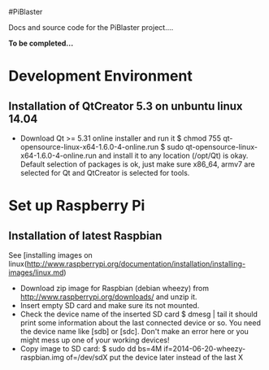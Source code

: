 #PiBlaster

Docs and source code for the PiBlaster project....

**To be completed...**


# Development Environment

## Installation of QtCreator 5.3 on unbuntu linux 14.04

* Download Qt >= 5.31 online installer and run it
    $ chmod 755 qt-opensource-linux-x64-1.6.0-4-online.run
    $ sudo qt-opensource-linux-x64-1.6.0-4-online.run
and install it to any location (/opt/Qt) is okay.
Default selection of packages is ok, just make sure x86_64, armv7 are
selected for Qt and QtCreator is selected for tools.


# Set up Raspberry Pi

## Installation of latest Raspbian
See [installing images on linux(http://www.raspberrypi.org/documentation/installation/installing-images/linux.md)
* Download zip image for Raspbian (debian wheezy) from
    http://www.raspberrypi.org/downloads/
and unzip it.
* Insert empty SD card and make sure its not mounted.
* Check the device name of the inserted SD card
    $ dmesg | tail
it should print some information about the last connected device or so.
You need the device name like [sdb] or [sdc]. Don't make an error here or you
might mess up one of your working devices!
* Copy image to SD card:
    $ sudo dd bs=4M if=2014-06-20-wheezy-raspbian.img of=/dev/sdX
put the device later instead of the last X

